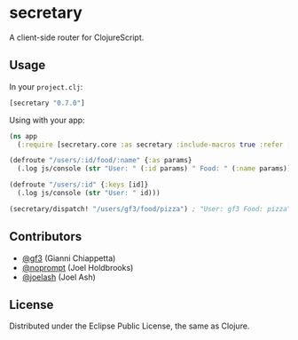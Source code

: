 # secretary

A client-side router for ClojureScript.

## Usage

In your `project.clj`:

```clojure
[secretary "0.7.0"]
```

Using with your app:

```clojure
(ns app
  (:require [secretary.core :as secretary :include-macros true :refer [defroute]]))

(defroute "/users/:id/food/:name" {:as params}
  (.log js/console (str "User: " (:id params) " Food: " (:name params))))

(defroute "/users/:id" {:keys [id]}
  (.log js/console (str "User: " id)))

(secretary/dispatch! "/users/gf3/food/pizza") ; "User: gf3 Food: pizza"
```

## Contributors

* [@gf3](https://github.com/gf3) (Gianni Chiappetta)
* [@noprompt](https://github.com/noprompt) (Joel Holdbrooks)
* [@joelash](https://github.com/joelash) (Joel Ash)

## License

Distributed under the Eclipse Public License, the same as Clojure.
